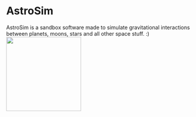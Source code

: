 # AstroSim

AstroSim is a sandbox software made to simulate gravitational interactions between planets, moons, stars and all other space stuff. :)
<br/>
<img src="http://www.pngall.com/wp-content/uploads/2016/07/Space-Transparent.png" width="200px"/>